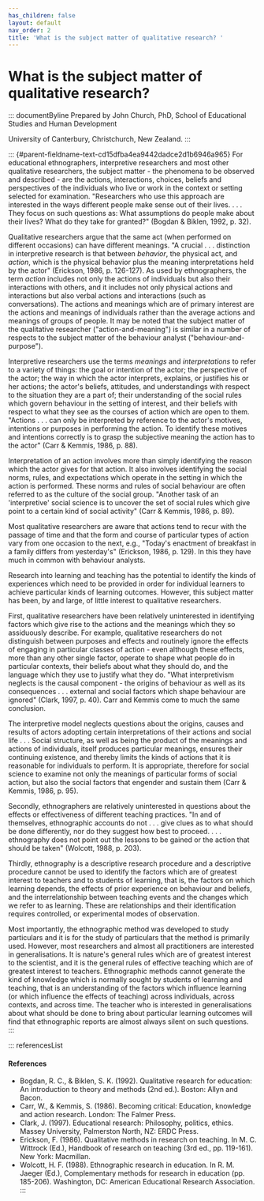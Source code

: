 ```yaml
---
has_children: false
layout: default
nav_order: 2
title: 'What is the subject matter of qualitative research? '
---
```

# What is the subject matter of qualitative research? 


::: documentByline
Prepared by John Church, PhD, School of Educational Studies and Human
Development

University of Canterbury, Christchurch, New Zealand.
:::

::: {#parent-fieldname-text-cd15dfba4ea9442dadce2d1b6946a965}
For educational ethnographers, interpretive researchers and most other
qualitative researchers, the subject matter - the phenomena to be
observed and described - are the actions, interactions, choices, beliefs
and perspectives of the individuals who live or work in the context or
setting selected for examination. "Researchers who use this approach are
interested in the ways different people make sense out of their lives. .
. . They focus on such questions as: What assumptions do people make
about their lives? What do they take for granted?" (Bogdan & Biklen,
1992, p. 32).

Qualitative researchers argue that the same act (when performed on
different occasions) can have different meanings. "A crucial . . .
distinction in interpretive research is that between *behavior*, the
physical act, and *action*, which is the physical behavior plus the
meaning interpretations held by the actor" (Erickson, 1986, p. 126-127).
As used by ethnographers, the term *action* includes not only the
actions of individuals but also their interactions with others, and it
includes not only physical actions and interactions but also verbal
actions and interactions (such as conversations). The actions and
meanings which are of primary interest are the actions and meanings of
individuals rather than the average actions and meanings of groups of
people. It may be noted that the subject matter of the qualitative
researcher ("action-and-meaning") is similar in a number of respects to
the subject matter of the behaviour analyst ("behaviour-and-purpose").

Interpretive researchers use the terms *meanings* and *interpretations*
to refer to a variety of things: the goal or intention of the actor; the
perspective of the actor; the way in which the actor interprets,
explains, or justifies his or her actions; the actor's beliefs,
attitudes, and understandings with respect to the situation they are a
part of; their understanding of the social rules which govern behaviour
in the setting of interest, and their beliefs with respect to what they
see as the courses of action which are open to them. "Actions . . . can
only be interpreted by reference to the actor\'s motives, intentions or
purposes in performing the action. To identify these motives and
intentions correctly is to grasp the subjective meaning the action has
to the actor" (Carr & Kemmis, 1986, p. 88).

Interpretation of an action involves more than simply identifying the
reason which the actor gives for that action. It also involves
identifying the social norms, rules, and expectations which operate in
the setting in which the action is performed. These norms and rules of
social behaviour are often referred to as the culture of the social
group. "Another task of an \'interpretive\' social science is to uncover
the set of social rules which give point to a certain kind of social
activity" (Carr & Kemmis, 1986, p. 89).

Most qualitative researchers are aware that actions tend to recur with
the passage of time and that the form and course of particular types of
action vary from one occasion to the next, e.g., "Today\'s enactment of
breakfast in a family differs from yesterday\'s" (Erickson, 1986, p.
129). In this they have much in common with behaviour analysts.

Research into learning and teaching has the potential to identify the
kinds of experiences which need to be provided in order for individual
learners to achieve particular kinds of learning outcomes. However, this
subject matter has been, by and large, of little interest to qualitative
researchers.

First, qualitative researchers have been relatively uninterested in
identifying factors which give rise to the actions and the meanings
which they so assiduously describe. For example, qualitative researchers
do not distinguish between purposes and effects and routinely ignore the
effects of engaging in particular classes of action - even although
these effects, more than any other single factor, operate to shape what
people do in particular contexts, their beliefs about what they should
do, and the language which they use to justify what they do. "What
interpretivism neglects is the causal component - the origins of
behaviour as well as its consequences . . . external and social factors
which shape behaviour are ignored" (Clark, 1997, p. 40). Carr and Kemmis
come to much the same conclusion.

The interpretive model neglects questions about the origins, causes and
results of actors adopting certain interpretations of their actions and
social life . . . Social structure, as well as being the product of the
meanings and actions of individuals, itself produces particular
meanings, ensures their continuing existence, and thereby limits the
kinds of actions that it is reasonable for individuals to perform. It is
appropriate, therefore for social science to examine not only the
meanings of particular forms of social action, but also the social
factors that engender and sustain them (Carr & Kemmis, 1986, p. 95).

Secondly, ethnographers are relatively uninterested in questions about
the effects or effectiveness of different teaching practices. "In and of
themselves, ethnographic accounts do not . . . give clues as to what
should be done differently, nor do they suggest how best to proceed. . .
. ethnography does not point out the lessons to be gained or the action
that should be taken" (Wolcott, 1988, p. 203).

Thirdly, ethnography is a descriptive research procedure and a
descriptive procedure cannot be used to identify the factors which are
of greatest interest to teachers and to students of learning, that is,
the factors on which learning depends, the effects of prior experience
on behaviour and beliefs, and the interrelationship between teaching
events and the changes which we refer to as learning. These are
relationships and their identification requires controlled, or
experimental modes of observation.

Most importantly, the ethnographic method was developed to study
particulars and it is for the study of particulars that the method is
primarily used. However, most researchers and almost all practitioners
are interested in generalisations. It is nature\'s general rules which
are of greatest interest to the scientist, and it is the general rules
of effective teaching which are of greatest interest to teachers.
Ethnographic methods cannot generate the kind of knowledge which is
normally sought by students of learning and teaching, that is an
understanding of the factors which influence learning (or which
influence the effects of teaching) across individuals, across contexts,
and across time. The teacher who is interested in generalisations about
what should be done to bring about particular learning outcomes will
find that ethnographic reports are almost always silent on such
questions.
:::

::: referencesList
#### References

-   Bogdan, R. C., & Biklen, S. K. (1992). Qualitative research for
    education: An introduction to theory and methods (2nd ed.). Boston:
    Allyn and Bacon.
-   Carr, W., & Kemmis, S. (1986). Becoming critical: Education,
    knowledge and action research. London: The Falmer Press.
-   Clark, J. (1997). Educational research: Philosophy, politics,
    ethics. Massey University, Palmerston North, NZ: ERDC Press.
-   Erickson, F. (1986). Qualitative methods in research on teaching.
    In M. C. Wittrock (Ed.), Handbook of research on teaching (3rd ed.,
    pp. 119-161). New York: Macmillan.
-   Wolcott, H. F. (1988). Ethnographic research in education. In R. M.
    Jaeger (Ed.), Complementary methods for research in education (pp.
    185-206). Washington, DC: American Educational Research Association.
:::
